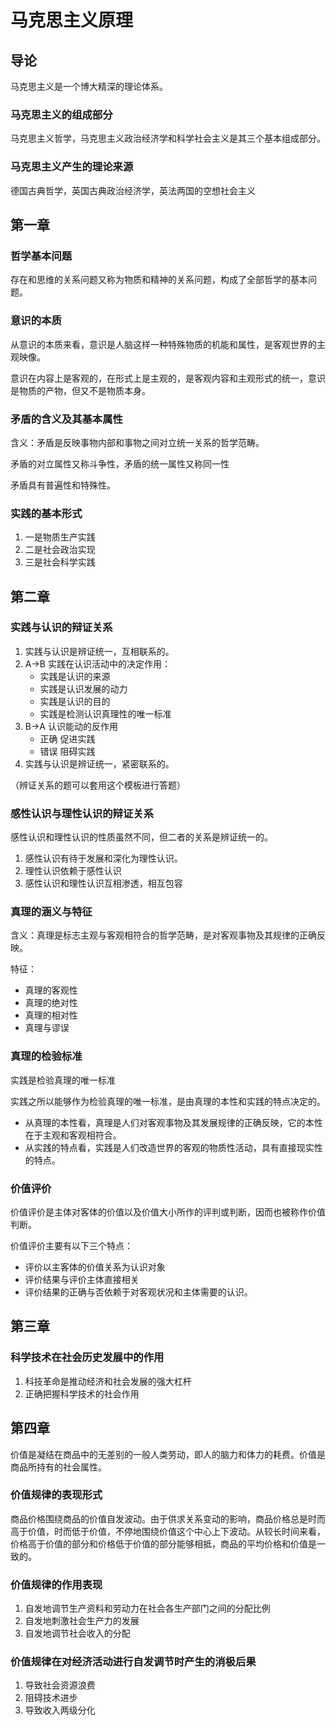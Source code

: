 # 马克思主义原理

## 导论

马克思主义是一个博大精深的理论体系。

### **马克思主义的组成部分**

马克思主义哲学，马克思主义政治经济学和科学社会主义是其三个基本组成部分。

### **马克思主义产生的理论来源**

德国古典哲学，英国古典政治经济学，英法两国的空想社会主义

## 第一章

### **哲学基本问题**

存在和思维的关系问题又称为物质和精神的关系问题，构成了全部哲学的基本问题。

### **意识的本质**

从意识的本质来看，意识是人脑这样一种特殊物质的机能和属性，是客观世界的主观映像。

意识在内容上是客观的，在形式上是主观的，是客观内容和主观形式的统一，意识是物质的产物，但又不是物质本身。

### **矛盾的含义及其基本属性**

含义：矛盾是反映事物内部和事物之间对立统一关系的哲学范畴。

矛盾的对立属性又称斗争性，矛盾的统一属性又称同一性

矛盾具有普遍性和特殊性。

### **实践的基本形式**

1. 一是物质生产实践
2. 二是社会政治实现
3. 三是社会科学实践

## 第二章

### **实践与认识的辩证关系**

1. 实践与认识是辨证统一，互相联系的。
2. A->B 实践在认识活动中的决定作用：
   * 实践是认识的来源
   * 实践是认识发展的动力
   * 实践是认识的目的
   * 实践是检测认识真理性的唯一标准
3. B->A 认识能动的反作用
   + 正确 促进实践
   + 错误 阻碍实践
4. 实践与认识是辨证统一，紧密联系的。

（辨证关系的题可以套用这个模板进行答题）

### **感性认识与理性认识的辩证关系**

感性认识和理性认识的性质虽然不同，但二者的关系是辨证统一的。

1. 感性认识有待于发展和深化为理性认识。
2. 理性认识依赖于感性认识
3. 感性认识和理性认识互相渗透，相互包容

### **真理的涵义与特征**

含义：真理是标志主观与客观相符合的哲学范畴，是对客观事物及其规律的正确反映。

特征：

+ 真理的客观性
+ 真理的绝对性
+ 真理的相对性
+ 真理与谬误

### **真理的检验标准**

实践是检验真理的唯一标准

实践之所以能够作为检验真理的唯一标准，是由真理的本性和实践的特点决定的。

+ 从真理的本性看，真理是人们对客观事物及其发展规律的正确反映，它的本性在于主观和客观相符合。
+ 从实践的特点看，实践是人们改造世界的客观的物质性活动，具有直接现实性的特点。

### **价值评价**

价值评价是主体对客体的价值以及价值大小所作的评判或判断，因而也被称作价值判断。

价值评价主要有以下三个特点：

+ 评价以主客体的价值关系为认识对象
+ 评价结果与评价主体直接相关
+ 评价结果的正确与否依赖于对客观状况和主体需要的认识。

## 第三章

### **科学技术在社会历史发展中的作用**

1. 科技革命是推动经济和社会发展的强大杠杆
2. 正确把握科学技术的社会作用

## 第四章

价值是凝结在商品中的无差别的一般人类劳动，即人的脑力和体力的耗费。价值是商品所持有的社会属性。

### **价值规律的表现形式**

商品价格围绕商品的价值自发波动。由于供求关系变动的影响，商品价格总是时而高于价值，时而低于价值，不停地围绕价值这个中心上下波动。从较长时间来看，价格高于价值的部分和价格低于价值的部分能够相抵，商品的平均价格和价值是一致的。

### **价值规律的作用表现**

1. 自发地调节生产资料和劳动力在社会各生产部门之间的分配比例
2. 自发地刺激社会生产力的发展
3. 自发地调节社会收入的分配

### **价值规律在对经济活动进行自发调节时产生的消极后果**

1. 导致社会资源浪费
2. 阻碍技术进步
3. 导致收入两级分化